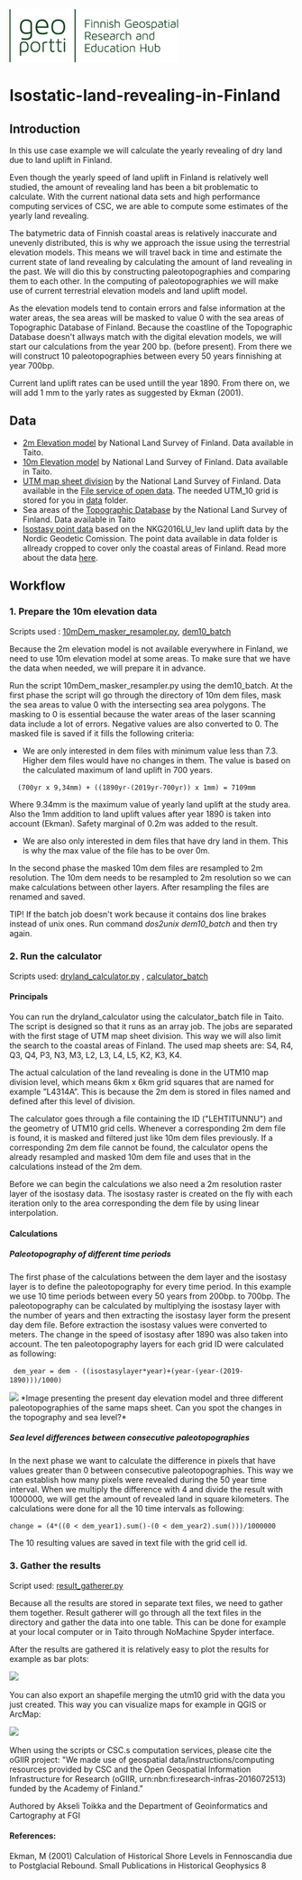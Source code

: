 <img src="https://github.com/geoportti/Logos/blob/master/geoportti_logo_300px.png">

# Isostatic-land-revealing-in-Finland

## Introduction
In this use case example we will calculate the yearly revealing of dry land due to land uplift in Finland. 

Even though the yearly speed of land uplift in Finland is relatively well studied, the amount of revealing land has been a bit problematic to calculate. With the current national data sets and high performance computing services of CSC, we are able to compute some estimates of the yearly land revealing. 

The batymetric data of Finnish coastal areas is relatively inaccurate and unevenly distributed, this is why we approach the issue using the terrestrial elevation models. This means we will travel back in time and estimate the current state of land revealing by calculating the amount of land revealing in the past. We will dio this by constructing paleotopographies and comparing them to each other. In the computing of paleotopographies we will make use of current terrestrial elevation models and land uplift model. 

As the elevation models tend to contain errors and false information at the water areas, the sea areas will be masked to value 0 with the sea areas of Topographic Database of Finland. Because the coastline of the Topographic Database doesn't allways match with the digital elevation models, we will start our calculations from the year 200 bp. (before present). From there we will construct 10 paleotopographies between every 50 years finnishing at year 700bp. 

Current land uplift rates can be used untill the year 1890. From there on, we will add 1 mm to the yarly rates as suggested by Ekman (2001). 
 
## Data

- [2m Elevation model][1] by National Land Survey of Finland. Data available in Taito.
- [10m Elevation model][2] by National Land Survey of Finland. Data available in Taito.
- [UTM map sheet division][9] by the National Land Survey of Finland. Data available in the [File service of open data][10]. The needed   UTM_10 grid is stored for you in [data][11] folder. 
- Sea areas of the [Topographic Database][3] by the National Land Survey of Finland. Data available in Taito
- [Isostasy point data][11] based on the NKG2016LU_lev land uplift data by the Nordic Geodetic Comission. The point data available in     data folder is allready cropped to cover only the coastal areas of Finland. Read more about the data [here][8].

## Workflow

### 1. Prepare the 10m elevation data

Scripts used :  [10mDem_masker_resampler.py][7], [dem10_batch][12]

Because the 2m elevation model is not available everywhere in Finland, we need to use 10m elevation model at some areas. To make sure that we have the data when needed, we will prepare it in advance. 

Run the script 10mDem_masker_resampler.py using the dem10_batch. At the first phase the script will go through the directory of 10m dem files, mask the sea areas to value 0 with the intersecting sea area polygons. The masking to 0 is essential because the water areas of the laser scanning data include a lot of errors. Negative values are also converted to 0. The masked file is saved if it fills the following criteria:

- We are only interested in dem files with minimum value less than 7.3. Higher dem files would have no changes in them. The value is based   on the calculated maximum of land uplift in 700 years. 
```pythonscript
  (700yr x 9,34mm) + ((1890yr-(2019yr-700yr)) x 1mm) = 7109mm
```
  Where 9.34mm is the maximum value of yearly land uplift at the study area. Also the 1mm addition to land uplift values after year 1890   is taken into account (Ekman). Safety marginal of 0.2m was added to the result.

- We are also only interested in dem files that have dry land in them. This is why the max value of the file has to be over 0m. 

In the second phase the masked 10m dem files are resampled to 2m resolution. The 10m dem needs to be resampled to 2m resolution so we can make calculations between other layers. After resampling the files are renamed and saved.   

TIP! If the batch job doesn't work because it contains dos line brakes instead of unix ones. Run command *dos2unix dem10_batch* and then try again.  

### 2. Run the calculator

Scripts used: [dryland_calculator.py][5] , [calculator_batch][6]

#### Principals

You can run the dryland_calculator using the calculator_batch file in Taito. The script is designed so that it runs as an array job. The jobs are separated with the first stage of UTM map sheet division. This way we will also limit the search to the coastal areas of Finland. The used map sheets are: S4, R4, Q3, Q4, P3, N3, M3, L2, L3, L4, L5, K2, K3, K4.

The actual calculation of the land revealing is done in the UTM10 map division level, which means 6km x 6km grid squares that are named for example ”L4314A”. This is because the 2m dem is stored in files named and defined after this level of division. 

The calculator goes through a file containing the ID ("LEHTITUNNU") and the geometry of UTM10 grid cells. Whenever a corresponding 2m dem file is found, it is masked and filtered just like 10m dem files previously. If a corresponding 2m dem file cannot be found, the calculator opens the already resampled and masked 10m dem file and uses that in the calculations instead of the 2m dem.

Before we can begin the calculations we also need a 2m resolution raster layer of the isostasy data. The isostasy raster is created on the fly with each iteration only to the area corresponding the dem file by using linear interpolation. 

#### Calculations

##### Paleotopography of different time periods

The first phase of the calculations between the dem layer and the isostasy layer is to define the paleotopography for every time period. 
In this example we use 10 time periods between every 50 years from 200bp. to 700bp. The paleotopography can be calculated by multiplying the isostasy layer with the number of years and then extracting the isostasy layer form the present day dem file. Before extraction the isostasy values were converted to meters. The change in the speed of isostasy after 1890 was also taken into account. The ten paleotopography layers for each grid ID were calculated as following:
```pythonscript
 dem_year = dem - ((isostasylayer*year)+(year-(year-(2019-1890)))/1000)
 ```
 
<img src="https://github.com/geoportti/Isostatic-land-revealing-in-Finland/blob/master/Images/paleotopo.png">
*Image presenting the present day elevation model and three different paleotopographies of the same maps sheet. Can you spot the          changes in the topography and sea level?*
 
 ##### Sea level differences between consecutive paleotopographies
 
 In the next phase we want to calculate the difference in pixels that have values greater than 0 between consecutive paleotopographies. This way we can establish how many pixels were revealed during the 50 year time interval. When we multiply the difference with 4 and divide the result with 1000000, we will get the amount of revealed land in square kilometers. The calculations were done for all the 10 time intervals as following:
 ```pythonscript
 change = (4*((0 < dem_year1).sum()-(0 < dem_year2).sum()))/1000000
 ```
The 10 resulting values are saved in text file with the grid cell id. 

### 3. Gather the results

Script used: [result_gatherer.py][4]

Because all the results are stored in separate text files, we need to gather them together. Result gatherer will go through all the text files in the directory and gather the data into one table. This can be done for example at your local computer or in Taito through NoMachine Spyder interface. 

After the results are gathered it is relatively easy to plot the results for example as bar plots:

<img src="https://github.com/geoportti/Isostatic-land-revealing-in-Finland/blob/master/Images/Yearly_revealing.png">


You can also export an shapefile merging the utm10 grid with the data you just created. This way you can visualize maps for example in QGIS or ArcMap:

<img src="https://github.com/geoportti/Isostatic-land-revealing-in-Finland/blob/master/Images/reveal_sum_small2.png">

When using the scripts or CSC.s computation services, please cite the oGIIR project: "We made use of geospatial data/instructions/computing resources provided by CSC and the Open Geospatial Information Infrastructure for Research (oGIIR, urn:nbn:fi:research-infras-2016072513) funded by the Academy of Finland."

Authored by Akseli Toikka and the Department of Geoinformatics and Cartography at FGI

#### References:
Ekman, M (2001) Calculation of Historical Shore Levels in Fennoscandia due to Postglacial Rebound. Small Publications in Historical Geophysics 8


[1]:https://www.maanmittauslaitos.fi/en/maps-and-spatial-data/expert-users/product-descriptions/elevation-model-2-m
[2]:https://www.maanmittauslaitos.fi/en/maps-and-spatial-data/expert-users/product-descriptions/elevation-model-10-m
[3]:https://www.maanmittauslaitos.fi/en/maps-and-spatial-data/expert-users/product-descriptions/topographic-database
[4]:https://github.com/geoportti/Isostatic-land-revealing-in-Finland/blob/master/result_gatherer.py
[5]:https://github.com/geoportti/Isostatic-land-revealing-in-Finland/blob/master/dryland_calculator.py
[6]:https://github.com/geoportti/Isostatic-land-revealing-in-Finland/blob/master/calculator_batch
[7]:https://github.com/geoportti/Isostatic-land-revealing-in-Finland/blob/master/10mDem_masker_resampler.py
[8]:https://link.springer.com/article/10.1007/s00190-019-01280-8
[9]:https://www.maanmittauslaitos.fi/sites/maanmittauslaitos.fi/files/old/UTM_lehtijakopdf.pdf
[10]:https://tiedostopalvelu.maanmittauslaitos.fi/tp/kartta
[11]:https://github.com/geoportti/Isostatic-land-revealing-in-Finland/tree/master/data
[12]:https://github.com/geoportti/Isostatic-land-revealing-in-Finland/blob/master/dem10_batch

